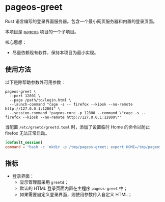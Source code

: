 # pageos-greet

Rust 语言编写的登录界面服务器。包含一个最小网页服务器和内置的登录页面。

本项目是 [pageos](https://github.com/swaybien/pageos) 项目的一个子项目。

核心思想：

- 尽量依赖现有软件，保持本项目为最小实现。

## 使用方法

以下是除帮助参数外可用参数：

```shell
pageos-greet \
  --port 12801 \
  --page /path/to/login.html \
  --launch-command "cage -s -- firefox --kiosk --no-remote http://127.0.0.1:12801" \
  --session-command "pageos-core -p 12800 --command \"cage -s -- firefox --kiosk --no-remote http://127.0.0.1:12800\""
```

当配置 `/etc/greetd/greetd.toml` 时，添加了设置临时 Home 的命令以防止 firefox 无法正常启动。

```toml
[default_session]
command = "bash -c 'mkdir -p /tmp/pageos-greet; export HOME=/tmp/pageos-greet; pageos-greet --launch-command \"cage -s -- firefox --kiosk --no-remote http://127.0.0.1:12801\" --session-command \"pageos-core -p 12800 --command \\"cage -s -- firefox --kiosk --no-remote http://127.0.0.1:12800\\"\"'"
```

## 指标

- 登录界面：
  - 显示管理器采用 `greetd`；
  - 默认的 HTML 登录页面内置在主程序 `pageos-greet` 中；
  - 如果需要自定义登录界面，则使用参数传入自定义 HTML；
